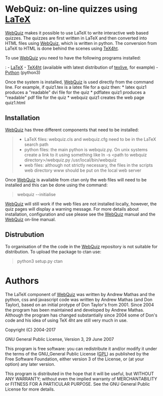 WebQuiz: on-line quizzes using [LaTeX](https://www.latex-project.org/)
=======================================================================

[WebQuiz](https://bitbucket.org/AndrewsBucket/webquiz) makes it
possible to use LaTeX to write interactive web based quizzes. The
quizzes are first written in LaTeX and then converted into HTML files
using [WebQuiz](https://bitbucket.org/AndrewsBucket/webquiz), which is
written in python. The conversion from LaTeX to HTML is done behind the
scenes using [TeX4ht](http://www.tug.org/tex4ht/).

To use [WebQuiz](https://bitbucket.org/AndrewsBucket/webquiz) you need to have the following programs installed:

:   -   [LaTeX](https://www.latex-project.org/)
    -   [TeX4ht](http://www.tug.org/tex4ht/) (available with latest
        distribution of [texlive](https://www.tug.org/texlive/), for
        example)
    -   [Python](https://www.python.org) (python3)

Once the system is installed,
[WebQuiz](https://bitbucket.org/AndrewsBucket/webquiz) is used
directly from the command line. For example, if quiz1.tex is a latex
file for a quiz then: \* latex quiz1 produces a "readable" dvi file for
the quiz \* pdflatex quiz1 produces a "readable" pdf file for the quiz
\* webquiz quiz1 creates the web page quiz1.html

Installation
------------

[WebQuiz](https://bitbucket.org/AndrewsBucket/webquiz) has three
different components that need to be installed:

> -   LaTeX files: webquiz.cls and webquiz.cfg need to be in the LaTeX
>     search path
> -   python files: the main python is webquiz.py. On unix systems
>     create a link to it using something like ln -s &lt;path to
>     webquiz directory&gt;/webquiz.py /usr/local/bin/webquiz
> -   web files: although not strictly necessary, the files in the
>     scripts web directory www should be put on the local web server

Once [WebQuiz](https://bitbucket.org/AndrewsBucket/webquiz) is
available from ctan only the web files will need to be installed and
this can be done using the command:

> webquiz --initialise

[WebQuiz](https://bitbucket.org/AndrewsBucket/webquiz) will still work
if the web files are not installed locally, however, the quiz pages will
display a warning message. For more details about installation,
configuration and use please see the
[WebQuiz](https://bitbucket.org/AndrewsBucket/webquiz) manual and the
[WebQuiz](https://bitbucket.org/AndrewsBucket/webquiz) on-line manual.

Distrubution
------------

To organisation of the the code in the
[WebQuiz](https://bitbucket.org/AndrewsBucket/webquiz) repository is
not suitable for distribution. To upload the package to ctan use:

> python3 setup.py ctan

Authors
=======

The LaTeX component of
[WebQuiz](https://bitbucket.org/AndrewsBucket/webquiz) was written by
Andrew Mathas and the python, css and javascript code was written by
Andrew Mathas (and Don Taylor), based on an initial protype of Don
Taylor's from 2001. Since 2004 the program has been maintained and
developed by Andrew Mathas. Although the program has changed
substantially since 2004 some of Don's code and his idea of using TeX
4ht are still very much in use.

Copyright (C) 2004-2017

GNU General Public License, Version 3, 29 June 2007

This program is free software: you can redistribute it and/or modify it
under the terms of the GNU\_General Public License
([GPL](https://www.gnu.org/licenses/gpl-3.0.en.html)) as published by
the Free Software Foundation, either version 3 of the License, or (at
your option) any later version.

This program is distributed in the hope that it will be useful, but
WITHOUT ANY WARRANTY; without even the implied warranty of
MERCHANTABILITY or FITNESS FOR A PARTICULAR PURPOSE. See the GNU General
Public License for more details.
